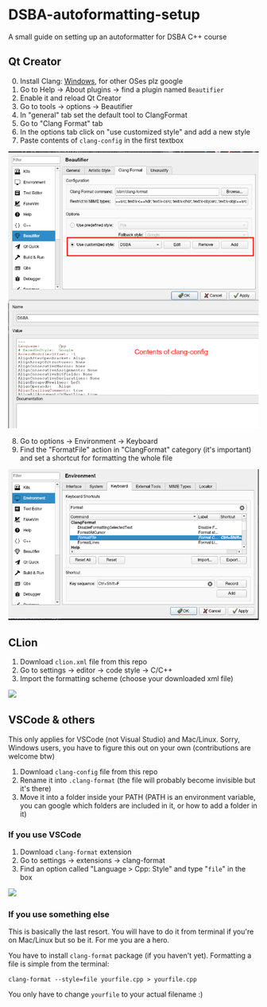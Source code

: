 # DSBA-autoformatting-setup
A small guide on setting up an autoformatter for DSBA C++ course

## Qt Creator

0. Install Clang: [Windows](https://llvm.org/builds/), for other OSes plz google
1. Go to Help -> About plugins -> find a plugin named `Beautifier`
2. Enable it and reload Qt Creator
3. Go to tools -> options -> Beautifier
4. In "general" tab set the default tool to ClangFormat
5. Go to "Clang Format" tab
6. In the options tab click on "use customized style" and add a new style
7. Paste contents of `clang-config` in the first textbox

![](assets/qtcreator.png)

8. Go to options -> Environment -> Keyboard
9. Find the "FormatFile" action in "ClangFormat" category (it's important) and set a shortcut for formatting the whole file

![](assets/qtshortcut.png)

## CLion

1. Download `clion.xml` file from this repo
2. Go to settings -> editor -> code style -> C/C++
3. Import the formatting scheme (choose your downloaded xml file)

![](assets/clion.jpg)

## VSCode & others

This only applies for VSCode (not Visual Studio) and Mac/Linux. Sorry, Windows users, you have to figure this out on your own (contributions are welcome btw)

1. Download `clang-config` file from this repo
2. Rename it into `.clang-format` (the file will probably become invisible but it's there)
3. Move it into a folder inside your PATH (PATH is an environment variable, you can google which folders are included in it, or how to add a folder in it)

### If you use VSCode

1. Download `clang-format` extension
2. Go to settings -> extensions -> clang-format
3. Find an option called "Language > Cpp: Style" and type "`file`" in the box

![](assets/vscode.jpg)

### If you use something else

This is basically the last resort. You will have to do it from terminal if you're on Mac/Linux but so be it.
For me you are a hero.

You have to install `clang-format` package (if you haven't yet). Formatting a file is simple from the terminal:

```
clang-format --style=file yourfile.cpp > yourfile.cpp
```

You only have to change `yourfile` to your actual filename :)

